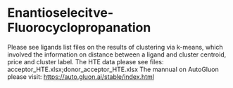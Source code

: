 # Enantioselecitve-Fluorocyclopropanation
Please see ligands list files on the results of clustering via k-means, which involved the information on distance between a ligand and cluster centroid, price and cluster label. 
The HTE data please see files: acceptor_HTE.xlsx;donor_acceptor_HTE.xlsx
The mannual on AutoGluon please visit: https://auto.gluon.ai/stable/index.html
